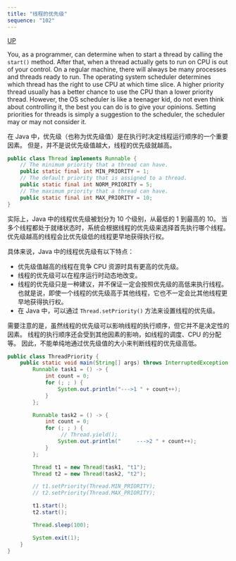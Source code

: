 ```yaml
---
title: "线程的优先级"
sequence: "102"
---
```


[UP](/java-concurrency.html)


You, as a programmer, can determine when to start a thread by calling the `start()` method.
After that, when a thread actually gets to run on CPU is out of your control.
On a regular machine, there will always be many processes and threads ready to run.
The operating system scheduler determines which thread has the right to use CPU at which time slice.
A higher priority thread usually has a better chance to use the CPU than a lower priority thread.
However, the OS scheduler is like a teenager kid, do not even think about controlling it,
the best you can do is to give your opinions.
Setting priorities for threads is simply a suggestion to the scheduler, the scheduler may or may not consider it.

在 Java 中，优先级（也称为优先级值）是在执行时决定线程运行顺序的一个重要因素。
但是，并不是说优先级值越大，线程的优先级就越高。

```java
public class Thread implements Runnable {
    // The minimum priority that a thread can have.
    public static final int MIN_PRIORITY = 1;
    // The default priority that is assigned to a thread.
    public static final int NORM_PRIORITY = 5;
    // The maximum priority that a thread can have.
    public static final int MAX_PRIORITY = 10;
}
```

实际上，Java 中的线程优先级被划分为 10 个级别，从最低的 1 到最高的 10。
当多个线程都处于就绪状态时，系统会根据线程的优先级来选择首先执行哪个线程。
优先级越高的线程会比优先级低的线程更早地获得执行权。

具体来说，Java 中的线程优先级有以下特点：

- 优先级值越高的线程在竞争 CPU 资源时具有更高的优先级。
- 线程的优先级可以在程序运行时动态地改变。
- 线程的优先级只是一种建议，并不保证一定会按照优先级的高低来执行线程。也就是说，即使一个线程的优先级高于其他线程，它也不一定会比其他线程更早地获得执行权。
- 在 Java 中，可以通过 `Thread.setPriority()` 方法来设置线程的优先级。

需要注意的是，虽然线程的优先级可以影响线程的执行顺序，但它并不是决定性的因素。
线程的执行顺序还会受到其他因素的影响，如线程的调度、CPU 的分配等。
因此，不能单纯地通过优先级值的大小来判断线程的优先级高低。

```java
public class ThreadPriority {
    public static void main(String[] args) throws InterruptedException {
        Runnable task1 = () -> {
            int count = 0;
            for (; ; ) {
                System.out.println("--->1 " + count++);
            }
        };

        Runnable task2 = () -> {
            int count = 0;
            for (; ; ) {
                 // Thread.yield();
                System.out.println("     --->2 " + count++);
            }
        };

        Thread t1 = new Thread(task1, "t1");
        Thread t2 = new Thread(task2, "t2");

        // t1.setPriority(Thread.MIN_PRIORITY);
        // t2.setPriority(Thread.MAX_PRIORITY);

        t1.start();
        t2.start();

        Thread.sleep(100);

        System.exit(1);
    }
}
```
